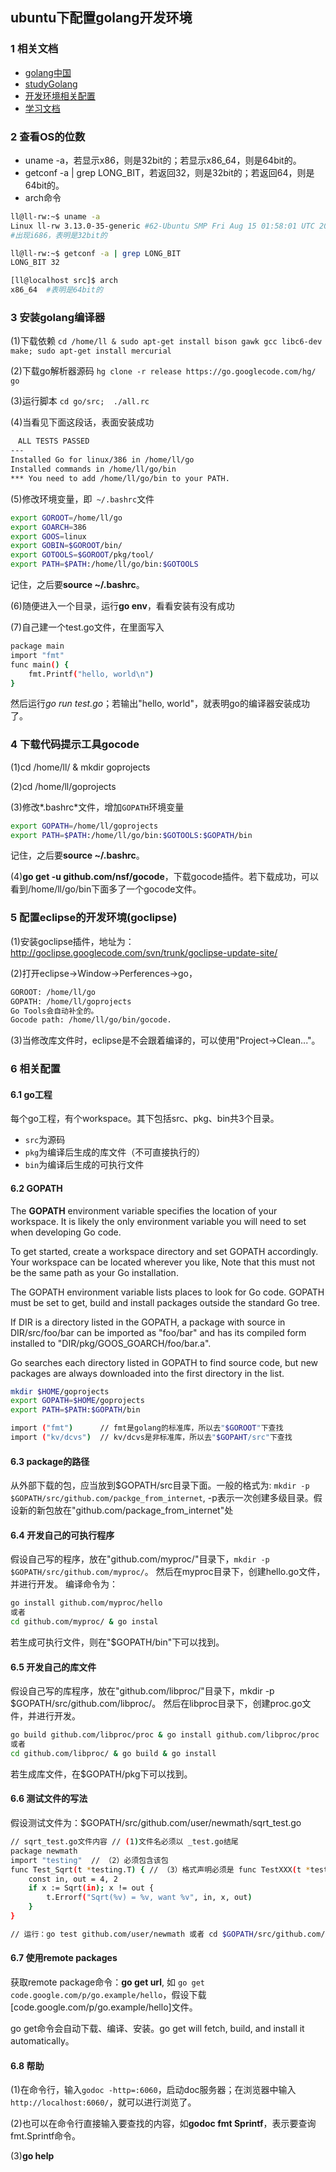## ubuntu下配置golang开发环境

### 1 相关文档
- [golang中国](http://www.golangtc.com/)
- [studyGolang](http://studygolang.com/)
- [开发环境相关配置](http://golang.org/doc/code.html)
- [学习文档](https://github.com/astaxie/build-web-application-with-golang/blob/master/ebook/preface.md)


### 2 查看OS的位数
- uname -a，若显示x86，则是32bit的；若显示x86_64，则是64bit的。
- getconf -a | grep LONG_BIT，若返回32，则是32bit的；若返回64，则是64bit的。
- arch命令

```sh
ll@ll-rw:~$ uname -a
Linux ll-rw 3.13.0-35-generic #62-Ubuntu SMP Fri Aug 15 01:58:01 UTC 2014 i686 i686 i686 GNU/Linux
#出现i686，表明是32bit的

ll@ll-rw:~$ getconf -a | grep LONG_BIT
LONG_BIT 32

[ll@localhost src]$ arch
x86_64  #表明是64bit的
```


### 3 安装golang编译器
(1)下载依赖 
`cd /home/ll & sudo apt-get install bison gawk gcc libc6-dev make; sudo apt-get install mercurial`

(2)下载go解析器源码
`hg clone -r release https://go.googlecode.com/hg/ go`

(3)运行脚本
`cd go/src;  ./all.rc`

(4)当看见下面这段话，表面安装成功
```sh
　ALL TESTS PASSED
---
Installed Go for linux/386 in /home/ll/go
Installed commands in /home/ll/go/bin
*** You need to add /home/ll/go/bin to your PATH.
```

(5)修改环境变量，即` ~/.bashrc`文件
```sh
export GOROOT=/home/ll/go
export GOARCH=386
export GOOS=linux
export GOBIN=$GOROOT/bin/
export GOTOOLS=$GOROOT/pkg/tool/
export PATH=$PATH:/home/ll/go/bin:$GOTOOLS
```
记住，之后要**source ~/.bashrc**。

(6)随便进入一个目录，运行**go env**，看看安装有没有成功

(7)自己建一个test.go文件，在里面写入
```sh
package main
import "fmt"
func main() {
	fmt.Printf("hello, world\n")
}
```
然后运行*go run test.go*；若输出"hello, world"，就表明go的编译器安装成功了。


### 4 下载代码提示工具gocode

(1)cd /home/ll/ & mkdir goprojects

(2)cd /home/ll/goprojects

(3)修改*.bashrc*文件，增加`GOPATH`环境变量
```sh
export GOPATH=/home/ll/goprojects
export PATH=$PATH:/home/ll/go/bin:$GOTOOLS:$GOPATH/bin
```
记住，之后要**source ~/.bashrc**。

(4)**go get -u github.com/nsf/gocode**，下载gocode插件。若下载成功，可以看到/home/ll/go/bin下面多了一个gocode文件。


### 5 配置eclipse的开发环境(goclipse)

(1)安装goclipse插件，地址为：http://goclipse.googlecode.com/svn/trunk/goclipse-update-site/

(2)打开eclipse->Window->Perferences->go，
```sh
GOROOT: /home/ll/go
GOPATH: /home/ll/goprojects
Go Tools会自动补全的。
Gocode path: /home/ll/go/bin/gocode. 
```

(3)当修改库文件时，eclipse是不会跟着编译的，可以使用"Project->Clean..."。

### 6 相关配置 

#### 6.1 go工程

每个go工程，有个workspace。其下包括src、pkg、bin共3个目录。
- `src`为源码
- `pkg`为编译后生成的库文件（不可直接执行的）
- `bin`为编译后生成的可执行文件

#### 6.2 GOPATH

The **GOPATH** environment variable specifies the location of your workspace. It is likely the only environment variable you will need to set when developing Go code.

To get started, create a workspace directory and set GOPATH accordingly. Your workspace can be located wherever you like, Note that this must not be the same path as your Go installation.

The GOPATH environment variable lists places to look for Go code. GOPATH must be set to get, build and install packages outside the standard Go tree.

If DIR is a directory listed in the GOPATH, a package with source in DIR/src/foo/bar can be imported as "foo/bar" and has its compiled form installed to "DIR/pkg/GOOS_GOARCH/foo/bar.a".

Go searches each directory listed in GOPATH to find source code, but new packages are always downloaded into the first directory in the list. 

```sh
mkdir $HOME/goprojects
export GOPATH=$HOME/goprojects
export PATH=$PATH:$GOPATH/bin

import ("fmt")      // fmt是golang的标准库，所以去"$GOROOT"下查找
import ("kv/dcvs")  // kv/dcvs是非标准库，所以去"$GOPAHT/src"下查找
```

#### 6.3 package的路径

从外部下载的包，应当放到$GOPATH/src目录下面。一般的格式为: `mkdir -p $GOPATH/src/github.com/packge_from_internet`, -p表示一次创建多级目录。假设新的新包放在"github.com/package_from_internet"处

#### 6.4 开发自己的可执行程序

假设自己写的程序，放在"github.com/myproc/"目录下，`mkdir -p $GOPATH/src/github.com/myproc/`。
然后在myproc目录下，创建hello.go文件，并进行开发。
编译命令为：
```sh
go install github.com/myproc/hello
或者
cd github.com/myproc/ & go instal
```
若生成可执行文件，则在"$GOPATH/bin"下可以找到。

#### 6.5 开发自己的库文件

假设自己写的库程序，放在"github.com/libproc/"目录下，mkdir -p $GOPATH/src/github.com/libproc/。
然后在libproc目录下，创建proc.go文件，并进行开发。
```sh
go build github.com/libproc/proc & go install github.com/libproc/proc
或者
cd github.com/libproc/ & go build & go install
```
若生成库文件，在$GOPATH/pkg下可以找到。


#### 6.6 测试文件的写法

假设测试文件为：$GOPATH/src/github.com/user/newmath/sqrt_test.go
```sh
// sqrt_test.go文件内容 // (1)文件名必须以 _test.go结尾
package newmath
import "testing"  // （2）必须包含该包
func Test_Sqrt(t *testing.T) { // （3）格式声明必须是 func TestXXX(t *testing.T)
	const in, out = 4, 2
	if x := Sqrt(in); x != out {
		t.Errorf("Sqrt(%v) = %v, want %v", in, x, out)
	}
}

// 运行：go test github.com/user/newmath 或者 cd $GOPATH/src/github.com/user/newmath & go test
```

#### 6.7 使用remote packages

获取remote package命令：**go get url**, 如 `go get code.google.com/p/go.example/hello`，假设下载[code.google.com/p/go.example/hello]文件。

go get命令会自动下载、编译、安装。go get will fetch, build, and install it automatically。

#### 6.8 帮助

(1)在命令行，输入`godoc -http=:6060`，启动doc服务器；在浏览器中输入`http://localhost:6060/`，就可以进行浏览了。

(2)也可以在命令行直接输入要查找的内容，如**godoc fmt Sprintf**，表示要查询fmt.Sprintf命令。

(3)**go help**
